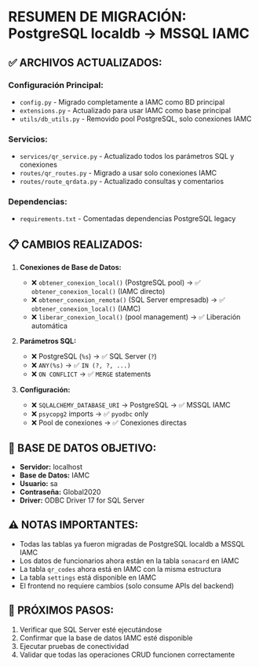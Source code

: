 
# RESUMEN DE MIGRACIÓN: PostgreSQL localdb → MSSQL IAMC

## ✅ ARCHIVOS ACTUALIZADOS:

### Configuración Principal:
- `config.py` - Migrado completamente a IAMC como BD principal
- `extensions.py` - Actualizado para usar IAMC como base principal
- `utils/db_utils.py` - Removido pool PostgreSQL, solo conexiones IAMC

### Servicios:
- `services/qr_service.py` - Actualizado todos los parámetros SQL y conexiones
- `routes/qr_routes.py` - Migrado a usar solo conexiones IAMC
- `routes/route_qrdata.py` - Actualizado consultas y comentarios

### Dependencias:
- `requirements.txt` - Comentadas dependencias PostgreSQL legacy

## 📋 CAMBIOS REALIZADOS:

1. **Conexiones de Base de Datos:**
   - ❌ `obtener_conexion_local()` (PostgreSQL pool) → ✅ `obtener_conexion_local()` (IAMC directo)
   - ❌ `obtener_conexion_remota()` (SQL Server empresadb) → ✅ `obtener_conexion_local()` (IAMC)
   - ❌ `liberar_conexion_local()` (pool management) → ✅ Liberación automática

2. **Parámetros SQL:**
   - ❌ PostgreSQL (`%s`) → ✅ SQL Server (`?`)
   - ❌ `ANY(%s)` → ✅ `IN (?, ?, ...)` 
   - ❌ `ON CONFLICT` → ✅ `MERGE` statements

3. **Configuración:**
   - ❌ `SQLALCHEMY_DATABASE_URI` → PostgreSQL → ✅ MSSQL IAMC
   - ❌ `psycopg2` imports → ✅ `pyodbc` only
   - ❌ Pool de conexiones → ✅ Conexiones directas

## 🔧 BASE DE DATOS OBJETIVO:
- **Servidor:** localhost
- **Base de Datos:** IAMC
- **Usuario:** sa
- **Contraseña:** Global2020
- **Driver:** ODBC Driver 17 for SQL Server

## ⚠️ NOTAS IMPORTANTES:
- Todas las tablas ya fueron migradas de PostgreSQL localdb a MSSQL IAMC
- Los datos de funcionarios ahora están en la tabla `sonacard` en IAMC
- La tabla `qr_codes` ahora está en IAMC con la misma estructura
- La tabla `settings` está disponible en IAMC
- El frontend no requiere cambios (solo consume APIs del backend)

## 🚀 PRÓXIMOS PASOS:
1. Verificar que SQL Server esté ejecutándose
2. Confirmar que la base de datos IAMC esté disponible
3. Ejecutar pruebas de conectividad
4. Validar que todas las operaciones CRUD funcionen correctamente
